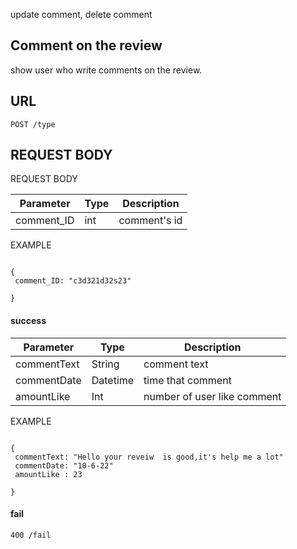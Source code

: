 update comment, delete comment 
## Comment on the review   ##
show user who write comments on the review.

## URL ##
`POST /type`

## REQUEST BODY ##
REQUEST BODY


| Parameter	    |      Type     | Description |
| ------------- | ------------- |-------------| 
| comment_ID    | int           | comment's id|


EXAMPLE 
```

{
 comment_ID: "c3d321d32s23"

}

```
#### success

| Parameter	    |      Type     | Description |
| ------------- | ------------- |-------------| 
| commentText   | String        | comment text|
| commentDate   | Datetime      | time that comment|
| amountLike    | Int           | number of user like comment|

EXAMPLE

```

{
 commentText: "Hello your reveiw  is good,it's help me a lot"
 commentDate: "10-6-22"
 amountLike : 23 

}

```
 
#### fail 
`400 /fail`

